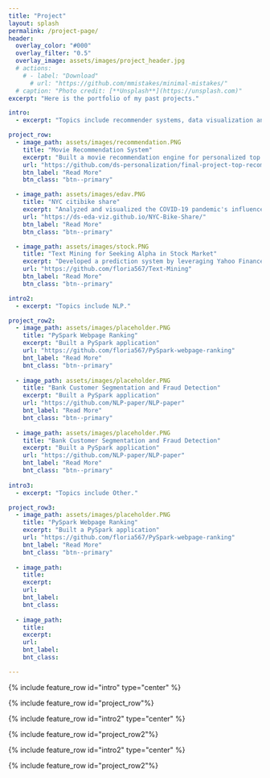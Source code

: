 ```yaml
---
title: "Project"
layout: splash
permalink: /project-page/
header:
  overlay_color: "#000"
  overlay_filter: "0.5"
  overlay_image: assets/images/project_header.jpg
  # actions:
    # - label: "Download"
      # url: "https://github.com/mmistakes/minimal-mistakes/"
  # caption: "Photo credit: [**Unsplash**](https://unsplash.com)"
excerpt: "Here is the portfolio of my past projects."

intro: 
  - excerpt: "Topics include recommender systems, data visualization and software engineering."

project_row:
  - image_path: assets/images/recommendation.PNG
    title: "Movie Recommendation System"
    excerpt: "Built a movie recommendation engine for personalized top recommended movies and conducted extensive experiments."
    url: "https://github.com/ds-personalization/final-project-top-recommended-final"
    btn_label: "Read More"
    btn_class: "btn--primary"

  - image_path: assets/images/edav.PNG
    title: "NYC citibike share"
    excerpt: "Analyzed and visualized the COVID-19 pandemic's influence on New York City residents who use Citi Bike as part of their commuting tools."
    url: "https://ds-eda-viz.github.io/NYC-Bike-Share/"
    btn_label: "Read More"
    btn_class: "btn--primary"

  - image_path: assets/images/stock.PNG
    title: "Text Mining for Seeking Alpha in Stock Market"
    excerpt: "Developed a prediction system by leveraging Yahoo Finance News for stock price prediction, simulated a systematic trading strategy"
    url: "https://github.com/floria567/Text-Mining"
    btn_label: "Read More"
    btn_class: "btn--primary"

intro2:
  - excerpt: "Topics include NLP."

project_row2:
  - image_path: assets/images/placeholder.PNG
    title: "PySpark Webpage Ranking"
    excerpt: "Built a PySpark application"
    url: "https://github.com/floria567/PySpark-webpage-ranking"
    bnt_label: "Read More"
    bnt_class: "btn--primary"
    
  - image_path: assets/images/placeholder.PNG
    title: "Bank Customer Segmentation and Fraud Detection"
    excerpt: "Built a PySpark application"
    url: "https://github.com/NLP-paper/NLP-paper"
    bnt_label: "Read More"
    bnt_class: "btn--primary"
	
  - image_path: assets/images/placeholder.PNG
    title: "Bank Customer Segmentation and Fraud Detection"
    excerpt: "Built a PySpark application"
    url: "https://github.com/NLP-paper/NLP-paper"
    bnt_label: "Read More"
    bnt_class: "btn--primary"
	
intro3:
  - excerpt: "Topics include Other."

project_row3:
  - image_path: assets/images/placeholder.PNG
    title: "PySpark Webpage Ranking"
    excerpt: "Built a PySpark application"
    url: "https://github.com/floria567/PySpark-webpage-ranking"
    bnt_label: "Read More"
    bnt_class: "btn--primary"
    
  - image_path: 
    title: 
    excerpt: 
    url: 
    bnt_label: 
    bnt_class: 
	
  - image_path: 
    title: 
    excerpt: 
    url: 
    bnt_label: 
    bnt_class: 

---
```


{% include feature_row id="intro" type="center" %}

{% include feature_row id="project_row"%}

{% include feature_row id="intro2" type="center" %}

{% include feature_row id="project_row2"%}

{% include feature_row id="intro2" type="center" %}

{% include feature_row id="project_row2"%}


<!-- {% include feature_row id="feature_row2" type="left" %} -->

<!-- {% include feature_row id="feature_row3" type="right" %} -->

<!-- {% include feature_row id="feature_row4" type="center" %} -->